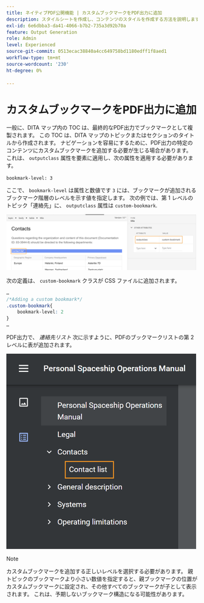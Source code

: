 ```yaml
---
title: ネイティブPDF公開機能 | カスタムブックマークをPDF出力に追加
description: スタイルシートを作成し、コンテンツのスタイルを作成する方法を説明します。
exl-id: 6e6dbba3-da41-4066-b7b2-735a3d92b70a
feature: Output Generation
role: Admin
level: Experienced
source-git-commit: 0513ecac38840a4cc649758bd1180edff1f8aed1
workflow-type: tm+mt
source-wordcount: '230'
ht-degree: 0%

---
```


# カスタムブックマークをPDF出力に追加

一般に、DITA マップ内の TOC は、最終的なPDF出力でブックマークとして複製されます。 この TOC は、DITA マップのトピックまたはセクションのタイトルから作成されます。 ナビゲーションを容易にするために、PDF出力の特定のコンテンツにカスタムブックマークを追加する必要が生じる場合があります。 これは、 `outputclass` 属性を要素に適用し、次の属性を適用する必要があります。

`bookmark-level: 3`

ここで、 `bookmark-level` は属性と数値です `3` には、ブックマークが追加されるブックマーク階層のレベルを示す値を指定します。 次の例では、第 1 レベルのトピック「連絡先」に、 `outputclass` 属性は `custom-bookmark`.


<img src="./assets/custom-bookmark-attribute.png" width="500">

次の定義は、 `custom-bookmark` クラスが CSS ファイルに追加されます。

```css
…
/*Adding a custom bookmark*/
.custom-bookmark{
    bookmark-level: 2
}
…
```

PDF出力で、 *連絡先リスト* 次に示すように、PDFのブックマークリストの第 2 レベルに表が追加されます。

<img src="./assets/custom-bookmark-in-pdf-output.png" width="500">

>[!NOTE]
>
>カスタムブックマークを追加する正しいレベルを選択する必要があります。 親トピックのブックマークより小さい数値を指定すると、親ブックマークの位置がカスタムブックマークに設定され、その他すべてのブックマークが子として表示されます。 これは、予期しないブックマーク構造になる可能性があります。
